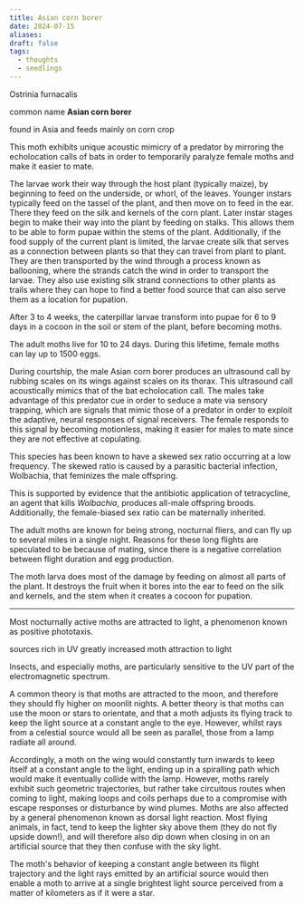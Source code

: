 ```yaml
---
title: Asian corn borer
date: 2024-07-15
aliases: 
draft: false
tags:
  - thoughts
  - seedlings
---
```

Ostrinia furnacalis

common name **Asian corn borer**

found in Asia and feeds mainly on corn crop

This moth exhibits unique acoustic mimicry of a predator by mirroring the echolocation calls of bats in order to temporarily paralyze female moths and make it easier to mate.

The larvae work their way through the host plant (typically maize), by beginning to feed on the underside, or whorl, of the leaves. Younger instars typically feed on the tassel of the plant, and then move on to feed in the ear. There they feed on the silk and kernels of the corn plant. Later instar stages begin to make their way into the plant by feeding on stalks. This allows them to be able to form pupae within the stems of the plant. Additionally, if the food supply of the current plant is limited, the larvae create silk that serves as a connection between plants so that they can travel from plant to plant. They are then transported by the wind through a process known as ballooning, where the strands catch the wind in order to transport the larvae. They also use existing silk strand connections to other plants as trails where they can hope to find a better food source that can also serve them as a location for pupation.

After 3 to 4 weeks, the caterpillar larvae transform into pupae for 6 to 9 days in a cocoon in the soil or stem of the plant, before becoming moths.

The adult moths live for 10 to 24 days. During this lifetime, female moths can lay up to 1500 eggs.

During courtship, the male Asian corn borer produces an ultrasound call by rubbing scales on its wings against scales on its thorax. This ultrasound call acoustically mimics that of the bat echolocation call. The males take advantage of this predator cue in order to seduce a mate via sensory trapping, which are signals that mimic those of a predator in order to exploit the adaptive, neural responses of signal receivers. The female responds to this signal by becoming motionless, making it easier for males to mate since they are not effective at copulating.

This species has been known to have a skewed sex ratio occurring at a low frequency. The skewed ratio is caused by a parasitic bacterial infection, Wolbachia, that feminizes the male offspring.

This is supported by evidence that the antibiotic application of tetracycline, an agent that kills _Wolbachia_, produces all-male offspring broods. Additionally, the female-biased sex ratio can be maternally inherited.

The adult moths are known for being strong, nocturnal fliers, and can fly up to several miles in a single night. Reasons for these long flights are speculated to be because of mating, since there is a negative correlation between flight duration and egg production.

The moth larva does most of the damage by feeding on almost all parts of the plant. It destroys the fruit when it bores into the ear to feed on the silk and kernels, and the stem when it creates a cocoon for pupation.

***

Most nocturnally active moths are attracted to light, a phenomenon known as positive phototaxis.

sources rich in UV greatly increased moth attraction to light

Insects, and especially moths, are particularly sensitive to the UV part of the electromagnetic spectrum.

A common theory is that moths are attracted to the moon, and therefore they should fly higher on moonlit nights. A better theory is that moths can use the moon or stars to orientate, and that a moth adjusts its flying track to keep the light source at a constant angle to the eye. However, whilst rays from a celestial source would all be seen as parallel, those from a lamp radiate all around.

Accordingly, a moth on the wing would constantly turn inwards to keep itself at a constant angle to the light, ending up in a spiralling path which would make it eventually collide with the lamp. However, moths rarely exhibit such geometric trajectories, but rather take circuitous routes when coming to light, making loops and coils perhaps due to a compromise with escape responses or disturbance by wind plumes. Moths are also affected by a general phenomenon known as dorsal light reaction. Most flying animals, in fact, tend to keep the lighter sky above them (they do not fly upside down!), and will therefore also dip down when closing in on an artificial source that they then confuse with the sky light.

The moth's behavior of keeping a constant angle between its flight trajectory and the light rays emitted by an artificial source would then enable a moth to arrive at a single brightest light source perceived from a matter of kilometers as if it were a star.